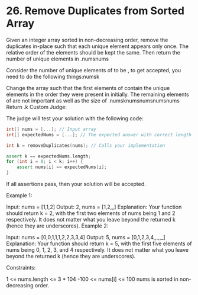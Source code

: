 # 26. Remove Duplicates from Sorted Array

Given an integer array sorted in non-decreasing order, remove the duplicates in-place such that each unique element appears only once. The relative order of the elements should be kept the same. Then return the number of unique elements in .numsnums

Consider the number of unique elements of to be , to get accepted, you need to do the following things:numsk

Change the array such that the first elements of contain the unique elements in the order they were present in initially. The remaining elements of are not important as well as the size of .numsknumsnumsnumsnums
Return .k
Custom Judge:

The judge will test your solution with the following code:

```cpp
int[] nums = [...]; // Input array
int[] expectedNums = [...]; // The expected answer with correct length

int k = removeDuplicates(nums); // Calls your implementation

assert k == expectedNums.length;
for (int i = 0; i < k; i++) {
    assert nums[i] == expectedNums[i];
}
```

If all assertions pass, then your solution will be accepted.

Example 1:

Input: nums = [1,1,2]
Output: 2, nums = [1,2,_]
Explanation: Your function should return k = 2, with the first two elements of nums being 1 and 2 respectively.
It does not matter what you leave beyond the returned k (hence they are underscores).
Example 2:

Input: nums = [0,0,1,1,1,2,2,3,3,4]
Output: 5, nums = [0,1,2,3,4,_,_,_,_,_]
Explanation: Your function should return k = 5, with the first five elements of nums being 0, 1, 2, 3, and 4 respectively.
It does not matter what you leave beyond the returned k (hence they are underscores).

Constraints:

1 <= nums.length <= 3 * 104
-100 <= nums[i] <= 100
nums is sorted in non-decreasing order.